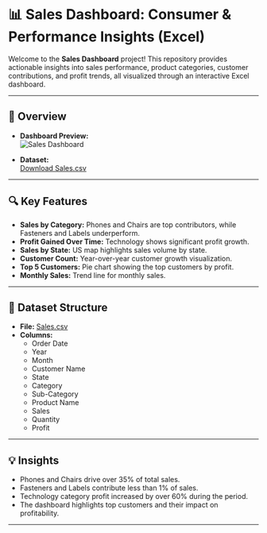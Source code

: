 # 📊 Sales Dashboard: Consumer & Performance Insights (Excel)

Welcome to the **Sales Dashboard** project! This repository provides actionable insights into sales performance, product categories, customer contributions, and profit trends, all visualized through an interactive Excel dashboard.

---

## 🚀 Overview

- **Dashboard Preview:**  
  ![Sales Dashboard](images/Sales%20Dashboard.png)

- **Dataset:**  
  [Download Sales.csv](data/Sales.csv)

---

## 🔍 Key Features

- **Sales by Category:** Phones and Chairs are top contributors, while Fasteners and Labels underperform.
- **Profit Gained Over Time:** Technology shows significant profit growth.
- **Sales by State:** US map highlights sales volume by state.
- **Customer Count:** Year-over-year customer growth visualization.
- **Top 5 Customers:** Pie chart showing the top customers by profit.
- **Monthly Sales:** Trend line for monthly sales.

---

## 📁 Dataset Structure

- **File:** [Sales.csv](data/Sales.csv)
- **Columns:**
  - Order Date
  - Year
  - Month
  - Customer Name
  - State
  - Category
  - Sub-Category
  - Product Name
  - Sales
  - Quantity
  - Profit

---

## 💡 Insights

- Phones and Chairs drive over 35% of total sales.
- Fasteners and Labels contribute less than 1% of sales.
- Technology category profit increased by over 60% during the period.
- The dashboard highlights top customers and their impact on profitability.

---


